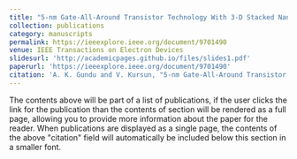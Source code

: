 ```yaml
---
title: "5-nm Gate-All-Around Transistor Technology With 3-D Stacked Nanosheets"
collection: publications
category: manuscripts
permalink: https://ieeexplore.ieee.org/document/9701490
venue: IEEE Transactions on Electron Devices
slidesurl: 'http://academicpages.github.io/files/slides1.pdf'
paperurl: 'https://ieeexplore.ieee.org/document/9701490'
citation: 'A. K. Gundu and V. Kursun, "5-nm Gate-All-Around Transistor Technology With 3-D Stacked Nanosheets," in IEEE Transactions on Electron Devices, vol. 69, no. 3, pp. 922-929, March 2022, doi: 10.1109/TED.2022.3143774.'
---
```


The contents above will be part of a list of publications, if the user clicks the link for the publication than the contents of section will be rendered as a full page, allowing you to provide more information about the paper for the reader. When publications are displayed as a single page, the contents of the above "citation" field will automatically be included below this section in a smaller font.
